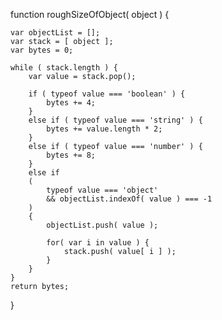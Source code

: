 function roughSizeOfObject( object ) {

    var objectList = [];
    var stack = [ object ];
    var bytes = 0;

    while ( stack.length ) {
        var value = stack.pop();

        if ( typeof value === 'boolean' ) {
            bytes += 4;
        }
        else if ( typeof value === 'string' ) {
            bytes += value.length * 2;
        }
        else if ( typeof value === 'number' ) {
            bytes += 8;
        }
        else if
        (
            typeof value === 'object'
            && objectList.indexOf( value ) === -1
        )
        {
            objectList.push( value );

            for( var i in value ) {
                stack.push( value[ i ] );
            }
        }
    }
    return bytes;
}
